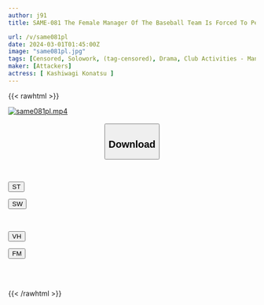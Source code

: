 ```yaml
---
author: j91
title: SAME-081 The Female Manager Of The Baseball Team Is Forced To Perform Sex Treatment Every Day For Her Advisor Teacher. Konatsu Kashiwagi

url: /v/same081pl
date: 2024-03-01T01:45:00Z
image: "same081pl.jpg"
tags: [Censored, Solowork, (tag-censored), Drama, Club Activities - Manager	]
maker: [Attackers]
actress: [ Kashiwagi Konatsu ]
---
```



{{< rawhtml >}}

<div class="video" data-videoid="YyyPev178LHvJa4">
    <a href="javascript:;">
        <img src="/v/same081pl/same081pl.jpg" width="WIDTH" height="HEIGHT" alt="same081pl.mp4" loading="lazy">
    </a>
</div>

<script type="text/javascript" src="https://j91.asia/asset/on-demand-st.js"></script>

<br>
  <link rel="stylesheet" href="https://j91.asia/asset/bs5.css">
  
  <center>
  <button class="btn btn-primary" type="button" data-bs-toggle="collapse" data-bs-target=".multi-collapse" aria-expanded="false" aria-controls="multiCollapseExample1 multiCollapseExample2"><h2>Download</h2></button></center>
</p>
<div class="row">
  <div class="col">
    <div class="collapse multi-collapse" id="multiCollapseExample1">
      <div class="card card-body">
	      	      <br>
<div class="buttons">  
<p><a href="https://streamtape.to/v/YyyPev178LHvJa4" target="_blank"><button class="btn-hover color-3"><i class="fa fa-download"></i> ST</button></a></p>
<p><a href="https://cdnwish.com/5elldk5avxhj" target="_blank"><button class="btn-hover color-2"><i class="fa fa-download"></i> SW</button></a></p></div>
    </div>
  </div>
</div>
  <div class="col">
    <div class="collapse multi-collapse" id="multiCollapseExample2">
      <div class="card card-body">
	      <br>
<div class="buttons">
<p><a href="https://vidhidepro.com/f/om17669ruxft"><button class="btn-hover color-9"><i class="fa fa-download"></i> VH</button></a></p>
<p><a href="https://filemoon.sx/d/838k7jzjs8cl"><button class="btn-hover color-8"><i class="fa fa-download"></i> FM</button></a></p></div>
<br><br>
      </div>
    </div>
  </div>
</div>

{{< /rawhtml >}}